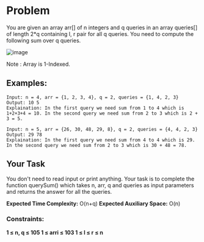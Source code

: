 # Problem
You are given an array arr[] of n integers and q queries in an array queries[] of length 2*q containing l, r pair for all q queries. You need to compute the following sum over q queries.

![image](https://github.com/user-attachments/assets/788d7f1e-f7ef-42f5-ae9d-b4366c7fa0ac)

Note : Array is 1-Indexed.

## Examples:

```
Input: n = 4, arr = {1, 2, 3, 4}, q = 2, queries = {1, 4, 2, 3}
Output: 10 5
Explaination: In the first query we need sum from 1 to 4 which is 1+2+3+4 = 10. In the second query we need sum from 2 to 3 which is 2 + 3 = 5.
```
```
Input: n = 5, arr = {26, 30, 48, 29, 8}, q = 2, queries = {4, 4, 2, 3}
Output: 29 78
Explaination: In the first query we need sum from 4 to 4 which is 29. In the second query we need sum from 2 to 3 which is 30 + 48 = 78.
```

## Your Task
You don't need to read input or print anything. Your task is to complete the function querySum() which takes n, arr, q and queries as input parameters and returns the answer for all the queries.

**Expected Time Complexity:** O(n+q)
**Expected Auxiliary Space:** O(n)

### Constraints:
**1 ≤ n, q ≤ 105
1 ≤ arri ≤ 103
1 ≤ l ≤ r ≤ n**
